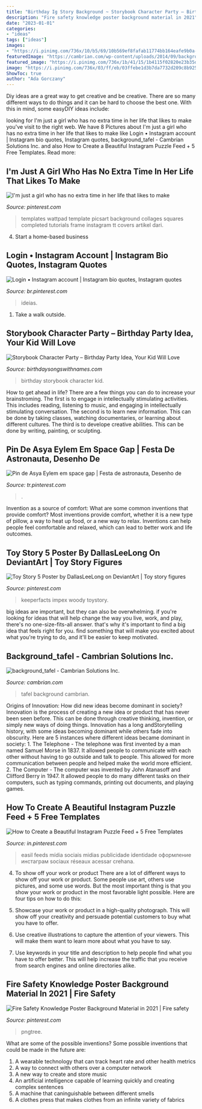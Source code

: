 ```yaml
---
title: "Birthday Ig Story Background ~ Storybook Character Party – Birthday Party Idea, Your Kid Will Love"
description: "Fire safety knowledge poster background material in 2021"
date: "2023-01-01"
categories:
- "ideas"
tags: ["ideas"]
images:
- "https://i.pinimg.com/736x/10/b5/69/10b569ef8fafab11774bb164eafe9b0a--wattpad-a-girl.jpg"
featuredImage: "https://cambrian.com/wp-content/uploads/2014/09/background_tafel.jpg"
featured_image: "https://i.pinimg.com/736x/1b/41/15/1b4115f02820e23b35db9c2e7f613e0e.jpg"
image: "https://i.pinimg.com/736x/03/ff/eb/03ffebe1d3b7da7732d209c8b9256719.jpg"
ShowToc: true
author: "Ada Gorczany"
---
```



Diy ideas are a great way to get creative and be creative. There are so many different ways to do things and it can be hard to choose the best one. With this in mind, some easyDIY ideas include:

	

		
looking for I&#039;m just a girl who has no extra time in her life that likes to make you've visit to the right web. We have 8 Pictures about I&#039;m just a girl who has no extra time in her life that likes to make like Login • Instagram account | Instagram bio quotes, Instagram quotes, background_tafel - Cambrian Solutions Inc. and also How to Create a Beautiful Instagram Puzzle Feed + 5 Free Templates. Read more:
		
    
## I&#039;m Just A Girl Who Has No Extra Time In Her Life That Likes To Make

<img loading=lazy src="https://i.pinimg.com/736x/10/b5/69/10b569ef8fafab11774bb164eafe9b0a--wattpad-a-girl.jpg" onerror="this.onerror=null;this.src='https://tse4.mm.bing.net/th?id=OIP.cYA_5qdYk-Q08PMbjt0-7QHaLk&amp;pid=15.1';" alt="I&#039;m just a girl who has no extra time in her life that likes to make">

_Source: pinterest.com_

>templates wattpad template picsart background collages squares completed tutorials frame instagram tt covers artikel dari. 

	

4. Start a home-based business

    
## Login • Instagram Account | Instagram Bio Quotes, Instagram Quotes

<img loading=lazy src="https://i.pinimg.com/736x/03/ff/eb/03ffebe1d3b7da7732d209c8b9256719.jpg" onerror="this.onerror=null;this.src='https://tse3.mm.bing.net/th?id=OIP.Ci590oNz0Uik02M2YiiSvwHaL0&amp;pid=15.1';" alt="Login • Instagram account | Instagram bio quotes, Instagram quotes">

_Source: br.pinterest.com_

>ideias. 

	

1. Take a walk outside.

    
## Storybook Character Party – Birthday Party Idea, Your Kid Will Love

<img loading=lazy src="https://birthdaysongswithnames.com/wp-content/uploads/2014/04/birthday_party_storybook.jpg" onerror="this.onerror=null;this.src='https://tse1.mm.bing.net/th?id=OIP.XmGVB4iWJVsHjIpApz1FJwHaFj&amp;pid=15.1';" alt="Storybook Character Party – Birthday Party Idea, Your Kid Will Love">

_Source: birthdaysongswithnames.com_

>birthday storybook character kid. 

	

How to get ahead in life? There are a few things you can do to increase your brainstroming. The first is to engage in intellectually stimulating activities. This includes reading, listening to music, and engaging in intellectually stimulating conversation. The second is to learn new information. This can be done by taking classes, watching documentaries, or learning about different cultures. The third is to develope creative abilities. This can be done by writing, painting, or sculpting.

    
## Pin De Asya Eylem Em Space Gap | Festa De Astronauta, Desenho De

<img loading=lazy src="https://i.pinimg.com/736x/77/90/dd/7790ddffd1071ae3c7461d2e38f70dfe.jpg" onerror="this.onerror=null;this.src='https://tse4.mm.bing.net/th?id=OIP.igMX_RzX4QnJw-HGZB-3yAHaNK&amp;pid=15.1';" alt="Pin de Asya Eylem em space gap | Festa de astronauta, Desenho de">

_Source: tr.pinterest.com_

>. 

	

Invention as a source of comfort: What are some common inventions that provide comfort?
Most inventions provide comfort, whether it is a new type of pillow, a way to heat up food, or a new way to relax. Inventions can help people feel comfortable and relaxed, which can lead to better work and life outcomes.

    
## Toy Story 5 Poster By DallasLeeLong On DeviantArt | Toy Story Figures

<img loading=lazy src="https://i.pinimg.com/736x/dc/6c/54/dc6c5487d226f0d152952d7aa138ee52.jpg" onerror="this.onerror=null;this.src='https://tse3.mm.bing.net/th?id=OIP.MYIhoDYqnd4hM_42--npaAHaK-&amp;pid=15.1';" alt="Toy Story 5 Poster by DallasLeeLong on DeviantArt | Toy story figures">

_Source: pinterest.com_

>keeperfacts impex woody toystory. 

	

big ideas are important, but they can also be overwhelming. if you're looking for ideas that will help change the way you live, work, and play, there's no one-size-fits-all answer. that's why it's important to find a big idea that feels right for you. find something that will make you excited about what you're trying to do, and it'll be easier to keep motivated.

    
## Background_tafel - Cambrian Solutions Inc.

<img loading=lazy src="https://cambrian.com/wp-content/uploads/2014/09/background_tafel.jpg" onerror="this.onerror=null;this.src='https://tse2.mm.bing.net/th?id=OIP.E186K7EhyMwtpYPuXMQ3RgHaE-&amp;pid=15.1';" alt="background_tafel - Cambrian Solutions Inc.">

_Source: cambrian.com_

>tafel background cambrian. 

	

Origins of Innovation: How did new ideas become dominant in society?
Innovation is the process of creating a new idea or product that has never been seen before. This can be done through creative thinking, invention, or simply new ways of doing things. Innovation has a long andStorytelling history, with some ideas becoming dominant while others fade into obscurity. Here are 5 instances where different ideas became dominant in society: 1. The Telephone - The telephone was first invented by a man named Samuel Morse in 1837. It allowed people to communicate with each other without having to go outside and talk to people. This allowed for more communication between people and helped make the world more efficient. 2. The Computer - The computer was invented by John Atanasoff and Clifford Berry in 1947. It allowed people to do many different tasks on their computers, such as typing commands, printing out documents, and playing games.

    
## How To Create A Beautiful Instagram Puzzle Feed + 5 Free Templates

<img loading=lazy src="https://i.pinimg.com/736x/1b/41/15/1b4115f02820e23b35db9c2e7f613e0e.jpg" onerror="this.onerror=null;this.src='https://tse1.mm.bing.net/th?id=OIP.a3RA8MhoQYtalxrYjc2ndwHaRR&amp;pid=15.1';" alt="How to Create a Beautiful Instagram Puzzle Feed + 5 Free Templates">

_Source: in.pinterest.com_

>easil feeds mídia sociais midias publicidade identidade оформление инстаграм sociaux réseaux acessar crehana. 

	

4. To show off your work or product
There are a lot of different ways to show off your work or product. Some people use art, others use pictures, and some use words. But the most important thing is that you show your work or product in the most favorable light possible. Here are four tips on how to do this:
1. Showcase your work or product in a high-quality photograph. This will show off your creativity and persuade potential customers to buy what you have to offer.

2. Use creative illustrations to capture the attention of your viewers. This will make them want to learn more about what you have to say.

3. Use keywords in your title and description to help people find what you have to offer better. This will help increase the traffic that you receive from search engines and online directories alike.


    
## Fire Safety Knowledge Poster Background Material In 2021 | Fire Safety

<img loading=lazy src="https://i.pinimg.com/736x/b2/b2/82/b2b28212235c025b2963d060073fa8e5.jpg" onerror="this.onerror=null;this.src='https://tse4.mm.bing.net/th?id=OIP.4BKoCSxY5WVUD7X3d-Ao7AHaLI&amp;pid=15.1';" alt="Fire Safety Knowledge Poster Background Material in 2021 | Fire safety">

_Source: pinterest.com_

>pngtree. 

	

What are some of the possible inventions?
Some possible inventions that could be made in the future are: 
1. A wearable technology that can track heart rate and other health metrics 
2. A way to connect with others over a computer network 
3. A new way to create and store music 
4. An artificial intelligence capable of learning quickly and creating complex sentences 
5. A machine that caninguishable between different smells 
6. A clothes press that makes clothes from an infinite variety of fabrics 

